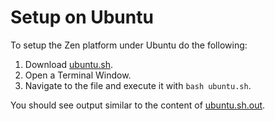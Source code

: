 Setup on Ubuntu
===============

To setup the Zen platform under Ubuntu do the following:

1. Download [ubuntu.sh](ubuntu.sh?raw=true).
2. Open a Terminal Window.
3. Navigate to the file and execute it with `bash ubuntu.sh`.

You should see output similar to the content of [ubuntu.sh.out](ubuntu.sh.out).
